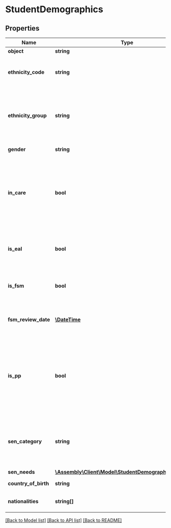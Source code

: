 # StudentDemographics

## Properties
Name | Type | Description | Notes
------------ | ------------- | ------------- | -------------
**object** | **string** | Object type | [optional] 
**ethnicity_code** | **string** | A detailed, Dfe standardised way of categorising the ethnicity of a student | [optional] 
**ethnicity_group** | **string** | A broader categorisation of ethnicity that is standardised across the country, with all ethnicity codes grouped in to 8 sections | [optional] 
**gender** | **string** | The gender of the student *Values*  |Value|Description| |---|---| |&#x60;F&#x60;|Female| |&#x60;M&#x60;|Male| | [optional] 
**in_care** | **bool** | Looked after status - indicates whether the student is &#39;looked after&#39; by the local authority (this field will only be returned if &amp;demographics&#x3D;true and &amp;care&#x3D;true is included in your request) | [optional] 
**is_eal** | **bool** | English as an Additional Language (EAL) - this field will be true for a student whose first language is not English | [optional] 
**is_fsm** | **bool** | Free School Meals (FSM) - indicates if the student is eligible for free school meals | [optional] 
**fsm_review_date** | [**\DateTime**](\DateTime.md) | Free school meal review date -Review date for pupil&#39;s free school meal eligibility | [optional] 
**is_pp** | **bool** | Pupil Premium (PP) - schools receive extra funding for students who qualify as Pupil Premium. The includes any student who has qualified for Free School Meals (FSM) in the last 6 years, and any student in local-authority care | [optional] 
**sen_category** | **string** | Special Education Need (SEN) - indicates a student has learning difficulties and requires special education provision. *Values*  |Value|Description| |---|---| |&#x60;A&#x60;|School Action (no longer valid)| |&#x60;E&#x60;|Education, Health and Care Plan| |&#x60;K&#x60;|SEN Support| |&#x60;N&#x60;|None| |&#x60;P&#x60;|School Action Plus (no longer valid)| |&#x60;S&#x60;|Statement| |&#x60;null&#x60;|Not eligable| | [optional] 
**sen_needs** | [**\Assembly\Client\Model\StudentDemographicsSenNeeds**](StudentDemographicsSenNeeds.md) |  | [optional] 
**country_of_birth** | **string** | The country of birth of the student | [optional] 
**nationalities** | **string[]** | The nationality or nationalities of the student | [optional] 

[[Back to Model list]](../README.md#documentation-for-models) [[Back to API list]](../README.md#documentation-for-api-endpoints) [[Back to README]](../README.md)


